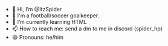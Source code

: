 - 👋 Hi, I’m @ItzSpider
- 👀 I'm a football/soccer goalkeeper.
- 🌱 I’m currently learning HTML
- 📫 How to reach me: send a dm to me in discord (spider_hp)
- 😄 Pronouns: he/him

<!---
ItzSpider/ItzSpider is a ✨ special ✨ repository because its `README.md` (this file) appears on your GitHub profile.
You can click the Preview link to take a look at your changes.
--->
